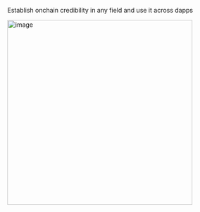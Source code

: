 Establish onchain credibility in any field and use it across dapps

<img width="420" alt="image" src="https://github.com/blossomland/.github/assets/80323528/7affc072-2cf2-4e96-86b3-3d81f2adc1c3">
